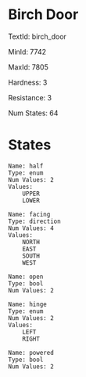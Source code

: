 # Birch Door

TextId: birch_door

MinId: 7742

MaxId: 7805

Hardness: 3

Resistance: 3


Num States: 64

# States
```
Name: half
Type: enum
Num Values: 2
Values:
    UPPER
    LOWER

Name: facing
Type: direction
Num Values: 4
Values:
    NORTH
    EAST
    SOUTH
    WEST

Name: open
Type: bool
Num Values: 2

Name: hinge
Type: enum
Num Values: 2
Values:
    LEFT
    RIGHT

Name: powered
Type: bool
Num Values: 2
```